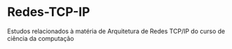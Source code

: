 # Redes-TCP-IP
Estudos relacionados à matéria de Arquitetura de Redes TCP/IP do curso de ciência da computação

